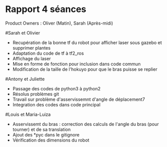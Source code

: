 # Rapport 4 séances


Product Owners : Oliver (Matin), Sarah (Après-midi)


#Sarah et Olivier
- Recupération de la bonne tf du robot pour afficher laser sous gazebo et supprimer plantes
- Adaptation du code de tf à tf2_ros
- Affichage du laser
- Mise en forme de fonction pour inclusion dans code commun
- Modification de la taille de l'hokuyo pour que le bras puisse se replier

#Antony et Juliette
- Passage des codes de python3 à python2
- Résolus problèmes git
- Travail sur problème d'asservissemnt d'angle de déplacement7
- Integration des codes dans code principal

#Louis et Maria-Luiza
- Asservissemt du bras : correction des calculs de l'angle du bras (pour tourner) et de sa translation
- Ajout des *pyc dans le gitignore
- Vérification des dimensions du robot


